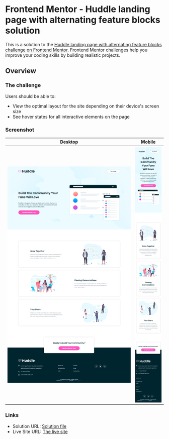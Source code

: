# Frontend Mentor - Huddle landing page with alternating feature blocks solution

This is a solution to the [Huddle landing page with alternating feature blocks challenge on Frontend Mentor](https://www.frontendmentor.io/challenges/huddle-landing-page-with-alternating-feature-blocks-5ca5f5981e82137ec91a5100). Frontend Mentor challenges help you improve your coding skills by building realistic projects.

## Overview

### The challenge

Users should be able to:

-   View the optimal layout for the site depending on their device's screen size
-   See hover states for all interactive elements on the page

### Screenshot

| Desktop                                   | Mobile                                           |
| ----------------------------------------- | ------------------------------------------------ |
| ![](./screenshot/huddle-landing-page.png) | ![](./screenshot/huddle-landing-page-mobile.png) |

### Links

-   Solution URL: [Solution file](https://github.com/OussamaZouaine/Front-end-mentor-challenges/tree/main/huddle-landing-page-with-alternating-feature-blocks-master)
-   Live Site URL: [The live site](https://oussamazouaine.github.io/Front-end-mentor-challenges/huddle-landing-page-with-alternating-feature-blocks-master/index.html)
